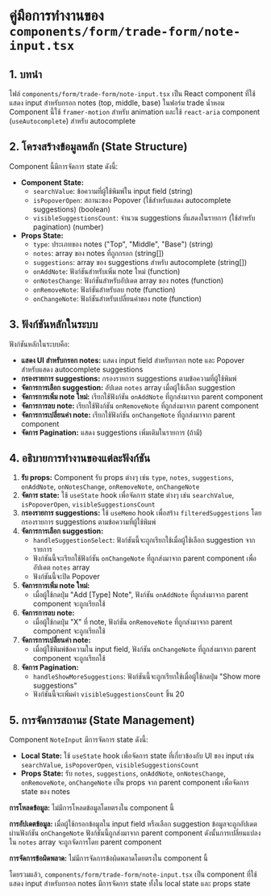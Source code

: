 # คู่มือการทำงานของ `components/form/trade-form/note-input.tsx`

## 1. บทนำ

ไฟล์ `components/form/trade-form/note-input.tsx` เป็น React component ที่ใช้แสดง input สำหรับกรอก notes (top, middle, base) ในฟอร์ม trade น้ำหอม Component นี้ใช้ `framer-motion` สำหรับ animation และใช้ `react-aria` component (`useAutocomplete`) สำหรับ autocomplete

## 2. โครงสร้างข้อมูลหลัก (State Structure)

Component นี้มีการจัดการ state ดังนี้:

*   **Component State:**
    *   `searchValue`: ข้อความที่ผู้ใช้พิมพ์ใน input field (string)
    *   `isPopoverOpen`: สถานะของ Popover (ใช้สำหรับแสดง autocomplete suggestions) (boolean)
    * `visibleSuggestionsCount`: จำนวน suggestions ที่แสดงในรายการ (ใช้สำหรับ pagination) (number)
*   **Props State:**
    *   `type`: ประเภทของ notes ("Top", "Middle", "Base") (string)
    *   `notes`: array ของ notes ที่ถูกกรอก (string[])
    *   `suggestions`: array ของ suggestions สำหรับ autocomplete (string[])
    *   `onAddNote`: ฟังก์ชันสำหรับเพิ่ม note ใหม่ (function)
    *   `onNotesChange`: ฟังก์ชันสำหรับอัปเดต array ของ notes (function)
    *   `onRemoveNote`: ฟังก์ชันสำหรับลบ note (function)
    *   `onChangeNote`: ฟังก์ชันสำหรับเปลี่ยนค่าของ note (function)

## 3. ฟังก์ชันหลักในระบบ

ฟังก์ชันหลักในระบบคือ:

*   **แสดง UI สำหรับกรอก notes:** แสดง input field สำหรับกรอก note และ Popover สำหรับแสดง autocomplete suggestions
*   **กรองรายการ suggestions:** กรองรายการ suggestions ตามข้อความที่ผู้ใช้พิมพ์
*   **จัดการการเลือก suggestion:** อัปเดต `notes` array เมื่อผู้ใช้เลือก suggestion
*   **จัดการการเพิ่ม note ใหม่:** เรียกใช้ฟังก์ชัน `onAddNote` ที่ถูกส่งมาจาก parent component
*   **จัดการการลบ note:** เรียกใช้ฟังก์ชัน `onRemoveNote` ที่ถูกส่งมาจาก parent component
*   **จัดการการเปลี่ยนค่า note:** เรียกใช้ฟังก์ชัน `onChangeNote` ที่ถูกส่งมาจาก parent component
*   **จัดการ Pagination:** แสดง suggestions เพิ่มเติมในรายการ (ถ้ามี)

## 4. อธิบายการทำงานของแต่ละฟังก์ชัน

1.  **รับ props:** Component รับ props ต่างๆ เช่น `type`, `notes`, `suggestions`, `onAddNote`, `onNotesChange`, `onRemoveNote`, `onChangeNote`
2.  **จัดการ state:** ใช้ `useState` hook เพื่อจัดการ state ต่างๆ เช่น `searchValue`, `isPopoverOpen`,  `visibleSuggestionsCount`
3.  **กรองรายการ suggestions:** ใช้ `useMemo` hook เพื่อสร้าง `filteredSuggestions` โดยกรองรายการ suggestions ตามข้อความที่ผู้ใช้พิมพ์
4.  **จัดการการเลือก suggestion:**
    *   `handleSuggestionSelect`: ฟังก์ชันนี้จะถูกเรียกใช้เมื่อผู้ใช้เลือก suggestion จากรายการ
    *   ฟังก์ชันนี้จะเรียกใช้ฟังก์ชัน `onChangeNote` ที่ถูกส่งมาจาก parent component เพื่ออัปเดต `notes` array
    *   ฟังก์ชันนี้จะปิด Popover
5.  **จัดการการเพิ่ม note ใหม่:**
    *   เมื่อผู้ใช้กดปุ่ม "Add [Type] Note", ฟังก์ชัน `onAddNote` ที่ถูกส่งมาจาก parent component จะถูกเรียกใช้
6.  **จัดการการลบ note:**
    *   เมื่อผู้ใช้กดปุ่ม "X" ที่ note, ฟังก์ชัน `onRemoveNote` ที่ถูกส่งมาจาก parent component จะถูกเรียกใช้
7.  **จัดการการเปลี่ยนค่า note:**
    *   เมื่อผู้ใช้พิมพ์ข้อความใน input field, ฟังก์ชัน `onChangeNote` ที่ถูกส่งมาจาก parent component จะถูกเรียกใช้
8.  **จัดการ Pagination:**
    *   `handleShowMoreSuggestions`: ฟังก์ชันนี้จะถูกเรียกใช้เมื่อผู้ใช้กดปุ่ม "Show more suggestions"
    *   ฟังก์ชันนี้จะเพิ่มค่า `visibleSuggestionsCount` ขึ้น 20

## 5. การจัดการสถานะ (State Management)

Component `NoteInput` มีการจัดการ state ดังนี้:

*   **Local State:** ใช้ `useState` hook เพื่อจัดการ state ที่เกี่ยวข้องกับ UI ของ input เช่น `searchValue`, `isPopoverOpen`, `visibleSuggestionsCount`
*   **Props State:** รับ `notes`, `suggestions`, `onAddNote`, `onNotesChange`, `onRemoveNote`, `onChangeNote` เป็น props จาก parent component เพื่อจัดการ state ของ notes

**การโหลดข้อมูล:** ไม่มีการโหลดข้อมูลโดยตรงใน component นี้

**การอัปเดตข้อมูล:** เมื่อผู้ใช้กรอกข้อมูลใน input field หรือเลือก suggestion ข้อมูลจะถูกอัปเดตผ่านฟังก์ชัน `onChangeNote` ฟังก์ชันนี้ถูกส่งมาจาก parent component ดังนั้นการเปลี่ยนแปลงใน `notes` array จะถูกจัดการโดย parent component

**การจัดการข้อผิดพลาด:** ไม่มีการจัดการข้อผิดพลาดโดยตรงใน component นี้

โดยรวมแล้ว, `components/form/trade-form/note-input.tsx` เป็น component ที่ใช้แสดง input สำหรับกรอก notes มีการจัดการ state ทั้งใน local state และ props state